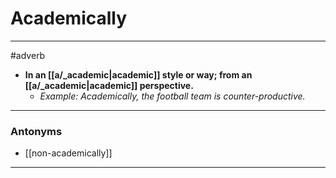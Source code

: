 # Academically
---
#adverb
- **In an [[a/_academic|academic]] style or way; from an [[a/_academic|academic]] perspective.**
	- _Example: Academically, the football team is counter-productive._
---
### Antonyms
- [[non-academically]]
---
